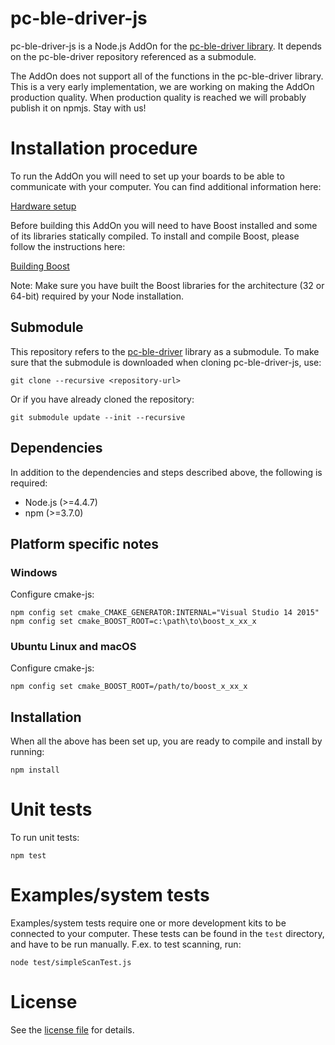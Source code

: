# pc-ble-driver-js

pc-ble-driver-js is a Node.js AddOn for the [pc-ble-driver  library](https://github.com/NordicSemiconductor/pc-ble-driver). It depends on the pc-ble-driver repository referenced as a submodule.

The AddOn does not support all of the functions in the pc-ble-driver library. This is a very early implementation, we are working on making the AddOn production quality. When production quality is reached we will probably publish it on npmjs. Stay with us!

# Installation procedure

To run the AddOn you will need to set up your boards to be able to communicate with your computer.
You can find additional information here:

[Hardware setup](https://github.com/NordicSemiconductor/pc-ble-driver#hardware-setup)

Before building this AddOn you will need to have Boost installed and some of its libraries statically compiled.
To install and compile Boost, please follow the instructions here:

[Building Boost](https://github.com/NordicSemiconductor/pc-ble-driver#building-boost)

Note: Make sure you have built the Boost libraries for the architecture (32 or 64-bit) required by your Node installation.

## Submodule

This repository refers to the [pc-ble-driver](https://github.com/NordicSemiconductor/pc-ble-driver) library as a submodule. To make sure that the submodule is downloaded when cloning pc-ble-driver-js, use:

    git clone --recursive <repository-url>

Or if you have already cloned the repository:

    git submodule update --init --recursive

## Dependencies

In addition to the dependencies and steps described above, the following is required:
* Node.js (>=4.4.7)
* npm (>=3.7.0)

## Platform specific notes

### Windows

Configure cmake-js:

    npm config set cmake_CMAKE_GENERATOR:INTERNAL="Visual Studio 14 2015"
    npm config set cmake_BOOST_ROOT=c:\path\to\boost_x_xx_x

### Ubuntu Linux and macOS

Configure cmake-js:

    npm config set cmake_BOOST_ROOT=/path/to/boost_x_xx_x

## Installation

When all the above has been set up, you are ready to compile and install by running:

    npm install

# Unit tests

To run unit tests:

    npm test

# Examples/system tests

Examples/system tests require one or more development kits to be connected to your computer. These tests can be found in the `test` directory, and have to be run manually. F.ex. to test scanning, run:

    node test/simpleScanTest.js

# License

See the [license file](LICENSE) for details.
